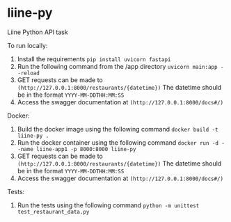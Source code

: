 # liine-py

Liine Python API task

To run locally:

1. Install the requirements `pip install uvicorn fastapi`
2. Run the following command from the /app directory
   `uvicorn main:app --reload`
3. GET requests can be made to `(http://127.0.0.1:8000/restaurants/{datetime})` The datetime should be in the format `YYYY-MM-DDTHH:MM:SS`
4. Access the swagger documentation at `(http://127.0.0.1:8000/docs#/)`

Docker:

1. Build the docker image using the following command
   `docker build -t liine-py .`
2. Run the docker container using the following command
   `docker run -d --name liine-app1 -p 8000:8000 liine-py`
3. GET requests can be made to `(http://127.0.0.1:8000/restaurants/{datetime})` The datetime should be in the format `YYYY-MM-DDTHH:MM:SS`
4. Access the swagger documentation at `(http://127.0.0.1:8000/docs#/)`

Tests:

1. Run the tests using the following command
   `python -m unittest test_restaurant_data.py`
